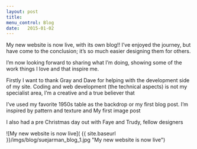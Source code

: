 ```yaml
---
layout: post
title:  
menu_control: Blog
date:   2015-01-02
---
```


My new website is now live, with its own blog!! I’ve enjoyed the journey, but have come to the conclusion; it’s so much easier designing them for others.

I’m now looking forward to sharing what I’m doing, showing some of the work things I love and that inspire me.

Firstly I want to thank Gray and Dave for helping with the development side of my site. Coding and web development (the technical aspects) is not my specialist area, I’m a creative and a true believer that

I’ve used my favorite 1950s table as the backdrop or my first blog post. I’m inspired by pattern and texture and My first image post

I also had a pre Christmas day out with Faye and Trudy, fellow designers

![My new website is now live]( {{ site.baseurl }}/imgs/blog/suejarman_blog_1.jpg "My new website is now live")

